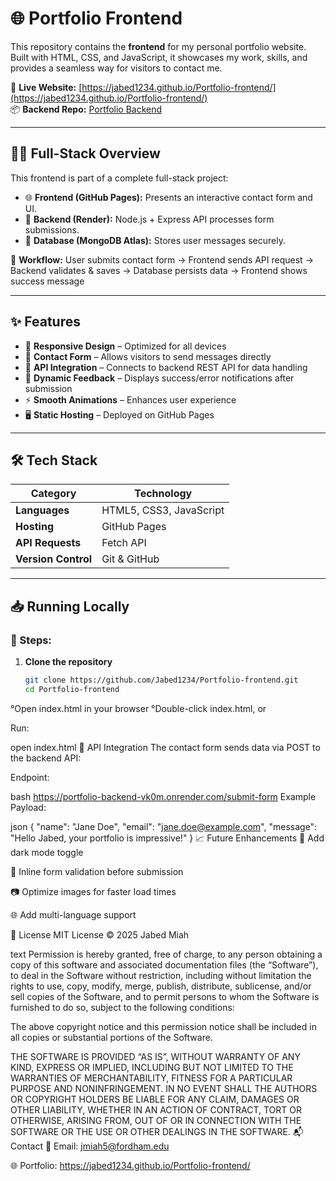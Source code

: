 # 🌐 Portfolio Frontend

This repository contains the **frontend** for my personal portfolio website. Built with HTML, CSS, and JavaScript, it showcases my work, skills, and provides a seamless way for visitors to contact me.

🔗 **Live Website:** [https://jabed1234.github.io/Portfolio-frontend/](https://jabed1234.github.io/Portfolio-frontend/)  
📦 **Backend Repo:** [Portfolio Backend](https://github.com/Jabed1234/Portfolio-backend)  

---

## 🧑‍💻 Full-Stack Overview

This frontend is part of a complete full-stack project:  

- 🌐 **Frontend (GitHub Pages):** Presents an interactive contact form and UI.  
- 📡 **Backend (Render):** Node.js + Express API processes form submissions.  
- 🍃 **Database (MongoDB Atlas):** Stores user messages securely.  

🔁 **Workflow:**
User submits contact form → Frontend sends API request → Backend validates & saves → Database persists data → Frontend shows success message

---

## ✨ Features

- 🎨 **Responsive Design** – Optimized for all devices  
- 📝 **Contact Form** – Allows visitors to send messages directly  
- 🔗 **API Integration** – Connects to backend REST API for data handling  
- 💬 **Dynamic Feedback** – Displays success/error notifications after submission  
- ⚡ **Smooth Animations** – Enhances user experience  
- 🖥️ **Static Hosting** – Deployed on GitHub Pages  

---

## 🛠 Tech Stack

| Category        | Technology              |
|------------------|-------------------------|
| **Languages**    | HTML5, CSS3, JavaScript |
| **Hosting**      | GitHub Pages            |
| **API Requests** | Fetch API               |
| **Version Control** | Git & GitHub         |

---

## 📥 Running Locally

### 🔧 Steps:
1. **Clone the repository**
   ```bash
   git clone https://github.com/Jabed1234/Portfolio-frontend.git
   cd Portfolio-frontend

   ```
°Open index.html in your browser
°Double-click index.html, or

Run:

open index.html
📡 API Integration
The contact form sends data via POST to the backend API:

Endpoint:

bash
https://portfolio-backend-vk0m.onrender.com/submit-form
Example Payload:

json
{
  "name": "Jane Doe",
  "email": "jane.doe@example.com",
  "message": "Hello Jabed, your portfolio is impressive!"
}
📈 Future Enhancements
🌱 Add dark mode toggle

📨 Inline form validation before submission

📷 Optimize images for faster load times

🌐 Add multi-language support

📄 License
MIT License © 2025 Jabed Miah

text
Permission is hereby granted, free of charge, to any person obtaining a copy of this software and associated documentation files (the “Software”), to deal in the Software without restriction, including without limitation the rights to use, copy, modify, merge, publish, distribute, sublicense, and/or sell copies of the Software, and to permit persons to whom the Software is furnished to do so, subject to the following conditions:

The above copyright notice and this permission notice shall be included in all copies or substantial portions of the Software.

THE SOFTWARE IS PROVIDED “AS IS”, WITHOUT WARRANTY OF ANY KIND, EXPRESS OR IMPLIED, INCLUDING BUT NOT LIMITED TO THE WARRANTIES OF MERCHANTABILITY, FITNESS FOR A PARTICULAR PURPOSE AND NONINFRINGEMENT. IN NO EVENT SHALL THE AUTHORS OR COPYRIGHT HOLDERS BE LIABLE FOR ANY CLAIM, DAMAGES OR OTHER LIABILITY, WHETHER IN AN ACTION OF CONTRACT, TORT OR OTHERWISE, ARISING FROM, OUT OF OR IN CONNECTION WITH THE SOFTWARE OR THE USE OR OTHER DEALINGS IN THE SOFTWARE.
📬 Contact
📧 Email: jmiah5@fordham.edu

🌐 Portfolio: https://jabed1234.github.io/Portfolio-frontend/


